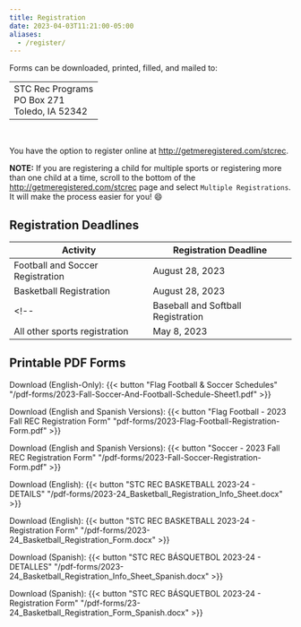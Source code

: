 ```yaml
---
title: Registration
date: 2023-04-03T11:21:00-05:00
aliases:
  - /register/
---
```


Forms can be downloaded, printed, filled, and mailed to:

<table>
  <tr><td> STC Rec Programs <br/> PO Box 271 <br/> Toledo, IA 52342 </td></tr>
</table><br/>

<!-- Online registration is also available at [http://getmeregistered.com/stcrec](http://getmeregistered.com/stcrec). /-->
<!-- You have the option to register online at http://getmeregistered.com/stcrecsummer. -->

You have the option to register online at http://getmeregistered.com/stcrec.

**NOTE:** If you are registering a child for multiple sports or registering more than one child at a time, scroll to the bottom of the http://getmeregistered.com/stcrec page and select `Multiple Registrations`.  It will make the process easier for you! :smile:

## Registration Deadlines

  | Activity | Registration Deadline |
  | --- | --- |
  | Football and Soccer Registration | August 28, 2023 |
  | Basketball Registration | August 28, 2023 | 
  <!--| Baseball and Softball Registration | April 10, 2023 |
  | All other sports registration | May 8, 2023 |  -->

## Printable PDF Forms

<!--  Download (English): {{< button "All Activities - 2023 Summer REC Registration Form (English)" "/pdf-forms/2023SummerRec-RegistrationForm-ENG.pdf" >}}

  Download (Spanish): {{< button "All Activities - 2023 Summer REC Registration Form (Spanish)" "/pdf-forms/2023SummerRec-RegistrationForm-SPAN.pdf" >}}   -->

  Download (English-Only): {{< button "Flag Football & Soccer Schedules" "/pdf-forms/2023-Fall-Soccer-And-Football-Schedule-Sheet1.pdf" >}}

  Download (English and Spanish Versions): {{< button "Flag Football - 2023 Fall REC Registration Form" "pdf-forms/2023-Flag-Football-Registration-Form.pdf" >}}

  Download (English and Spanish Versions): {{< button "Soccer - 2023 Fall REC Registration Form" "/pdf-forms/2023-Fall-Soccer-Registration-Form.pdf" >}}

  Download (English): {{< button "STC REC BASKETBALL 2023-24 - DETAILS" "/pdf-forms/2023-24_Basketball_Registration_Info_Sheet.docx" >}}

  Download (English): {{< button "STC REC BASKETBALL 2023-24 - Registration Form" "/pdf-forms/2023-24_Basketball_Registration_Form.docx" >}}

  Download (Spanish): {{< button "STC REC BÁSQUETBOL 2023-24 - DETALLES" "/pdf-forms/2023-24_Basketball_Registration_Info_Sheet_Spanish.docx" >}}

  Download (Spanish): {{< button "STC REC BÁSQUETBOL 2023-24 - Registration Form" "/pdf-forms/23-24_Basketball_Registration_Form_Spanish.docx" >}}


